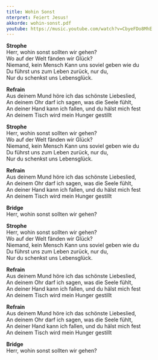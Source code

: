 ```yaml
---
title: Wohin Sonst
nterpret: Feiert Jesus!
akkorde: wohin-sonst.pdf
youtube: https://music.youtube.com/watch?v=CbyeFDo8MhE
---
```


**Strophe**  
Herr, wohin sonst sollten wir gehen?  
Wo auf der Welt fänden wir Glück?  
Niemand, kein Mensch Kann uns soviel geben wie du  
Du führst uns zum Leben zurück, nur du,  
Nur du schenkst uns Lebensglück.

**Refrain**  
Aus deinem Mund höre ich das schönste Liebeslied,  
An deinem Ohr darf ich sagen, was die Seele fühlt,  
An deiner Hand kann ich fallen, und du hälst mich fest  
An deinem Tisch wird mein Hunger gestillt

**Strophe**  
Herr, wohin sonst sollten wir gehen?  
Wo auf der Welt fänden wir Glück?  
Niemand, kein Mensch Kann uns soviel geben wie du  
Du führst uns zum Leben zurück, nur du,  
Nur du schenkst uns Lebensglück.

**Refrain**  
Aus deinem Mund höre ich das schönste Liebeslied,  
An deinem Ohr darf ich sagen, was die Seele fühlt,  
An deiner Hand kann ich fallen, und du hälst mich fest  
An deinem Tisch wird mein Hunger gestillt

**Bridge**  
Herr, wohin sonst sollten wir gehen?

**Strophe**  
Herr, wohin sonst sollten wir gehen?  
Wo auf der Welt fänden wir Glück?  
Niemand, kein Mensch Kann uns soviel geben wie du  
Du führst uns zum Leben zurück, nur du,  
Nur du schenkst uns Lebensglück.

**Refrain**  
Aus deinem Mund höre ich das schönste Liebeslied,  
An deinem Ohr darf ich sagen, was die Seele fühlt,  
An deiner Hand kann ich fallen, und du hälst mich fest  
An deinem Tisch wird mein Hunger gestillt

**Refrain**  
Aus deinem Mund höre ich das schönste Liebeslied,  
An deinem Ohr darf ich sagen, was die Seele fühlt,  
An deiner Hand kann ich fallen, und du hälst mich fest  
An deinem Tisch wird mein Hunger gestillt

**Bridge**  
Herr, wohin sonst sollten wir gehen?
